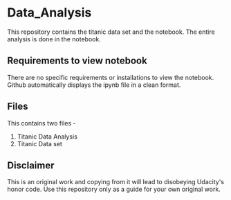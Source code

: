 # Data_Analysis
This repository contains the titanic data set and the notebook.
The entire analysis is done in the notebook.

## Requirements to view notebook
There are no specific requirements or installations to view the notebook. Github
automatically displays the ipynb file in a clean format.

## Files
This contains two files - 
1. Titanic Data Analysis
2. Titanic Data set

## Disclaimer
This is an original work and copying from it will lead to disobeying Udacity's honor code.
Use this repository only as a guide for your own original work.

